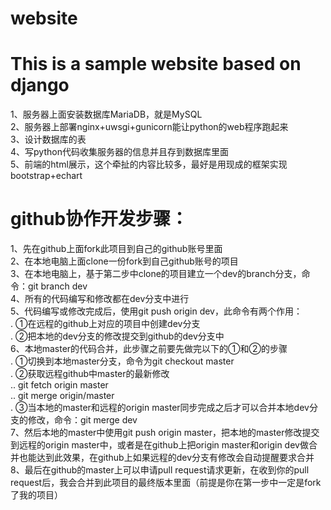# website

This is a sample website based on django
========================================
1、服务器上面安装数据库MariaDB，就是MySQL<br>
2、服务器上部署nginx+uwsgi+gunicorn能让python的web程序跑起来<br>
3、设计数据库的表<br>
4、写python代码收集服务器的信息并且存到数据库里面<br>
5、前端的html展示，这个牵扯的内容比较多，最好是用现成的框架实现bootstrap+echart<br>

github协作开发步骤：
===================
1、先在github上面fork此项目到自己的github账号里面<br>
2、在本地电脑上面clone一份fork到自己github账号的项目<br>
3、在本地电脑上，基于第二步中clone的项目建立一个dev的branch分支，命令：git branch dev<br>
4、所有的代码编写和修改都在dev分支中进行<br>
5、代码编写或修改完成后，使用git push origin dev，此命令有两个作用：<br>
. ①在远程的github上对应的项目中创建dev分支<br>
. ②把本地的dev分支的修改提交到github的dev分支中<br>
6、本地master的代码合并，此步骤之前要先做完以下的①和②的步骤<br>
. ①切换到本地master分支，命令为git checkout master<br>
. ②获取远程github中master的最新修改<br>
.. git fetch origin master<br>
.. git merge origin/master<br>
. ③当本地的master和远程的origin master同步完成之后才可以合并本地dev分支的修改，命令：git merge dev<br>
7、然后本地的master中使用git push origin master，把本地的master修改提交到远程的origin master中，或者是在github上把origin master和origin dev做合并也能达到此效果，在github上如果远程的dev分支有修改会自动提醒要求合并<br>
8、最后在github的master上可以申请pull request请求更新，在收到你的pull request后，我会合并到此项目的最终版本里面（前提是你在第一步中一定是fork了我的项目）<br>
